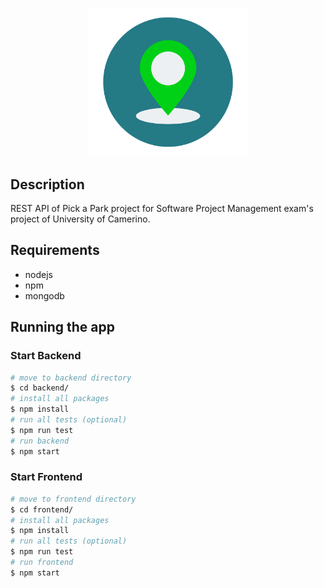 <p align="center">
  <img src="/assets/images/logo.png" alt="Pick-A-Park" width="256"/>
</p>

## Description

REST API of Pick a Park project for Software Project Management exam's project of University of Camerino. 

## Requirements
- nodejs
- npm
- mongodb

## Running the app

### Start Backend

```bash
# move to backend directory
$ cd backend/
# install all packages
$ npm install
# run all tests (optional)
$ npm run test
# run backend
$ npm start
```

### Start Frontend
```bash
# move to frontend directory
$ cd frontend/
# install all packages
$ npm install
# run all tests (optional)
$ npm run test
# run frontend
$ npm start
```

